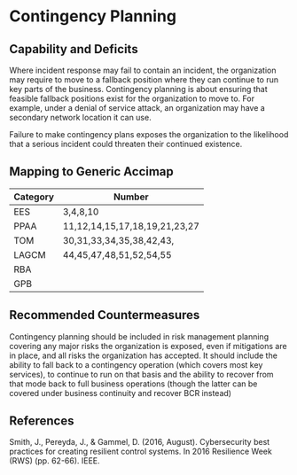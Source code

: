 # Contingency Planning

## Capability and Deficits
Where incident response may fail to contain an incident, the organization may require to move to a fallback position where they can continue to run key parts of the business.
Contingency planning is about ensuring that feasible fallback positions exist for the organization to move to. For example, under a denial of service attack, an organization may 
have a secondary network location it can use.

Failure to make contingency plans exposes the organization to the likelihood that a serious incident could threaten their continued existence.

## Mapping to Generic Accimap

|Category | Number |
| --- | --- |
|EES     | 3,4,8,10     |
|PPAA  | 11,12,14,15,17,18,19,21,23,27|
|TOM   | 30,31,33,34,35,38,42,43,|
|LAGCM | 44,45,47,48,51,52,54,55|
|RBA   ||
|GPB   ||

## Recommended Countermeasures

Contingency planning should be included in risk management planning covering any major risks the organization is exposed, even if mitigations are in place, and all risks the 
organization has accepted. It should include the ability to fall back to a contingency operation (which covers most key services), to continue to run on that basis and the ability to recover from that mode back to full business operations (though the latter can be covered under business continuity and recover BCR instead)

## References
Smith, J., Pereyda, J., & Gammel, D. (2016, August). Cybersecurity best practices for creating resilient control systems. In 2016 Resilience Week (RWS) (pp. 62-66). IEEE.
